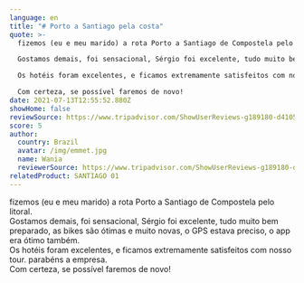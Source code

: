 ```yaml
---
language: en
title: "# Porto a Santiago pela costa"
quote: >-
  fizemos (eu e meu marido) a rota Porto a Santiago de Compostela pelo litoral.\

  Gostamos demais, foi sensacional, Sérgio foi excelente, tudo muito bem preparado, as bikes são ótimas e muito novas, o GPS estava preciso, o app era ótimo também.\

  Os hotéis foram excelentes, e ficamos extremamente satisfeitos com nosso tour. parabéns a empresa.\

  Com certeza, se possível faremos de novo!
date: 2021-07-13T12:55:52.880Z
showHome: false
reviewSource: https://www.tripadvisor.com/ShowUserReviews-g189180-d4105907-r796310266-Top_Bike_Tours_Portugal-Porto_Porto_District_Northern_Portugal.html
score: 5
author:
  country: Brazil
  avatar: /img/emmet.jpg
  name: Wania
  reviewerSource: https://www.tripadvisor.com/ShowUserReviews-g189180-d4105907-r796310266-Top_Bike_Tours_Portugal-Porto_Porto_District_Northern_Portugal.html
relatedProduct: SANTIAGO 01
---
```

fizemos (eu e meu marido) a rota Porto a Santiago de Compostela pelo litoral.\
Gostamos demais, foi sensacional, Sérgio foi excelente, tudo muito bem preparado, as bikes são ótimas e muito novas, o GPS estava preciso, o app era ótimo também.\
Os hotéis foram excelentes, e ficamos extremamente satisfeitos com nosso tour. parabéns a empresa.\
Com certeza, se possível faremos de novo!